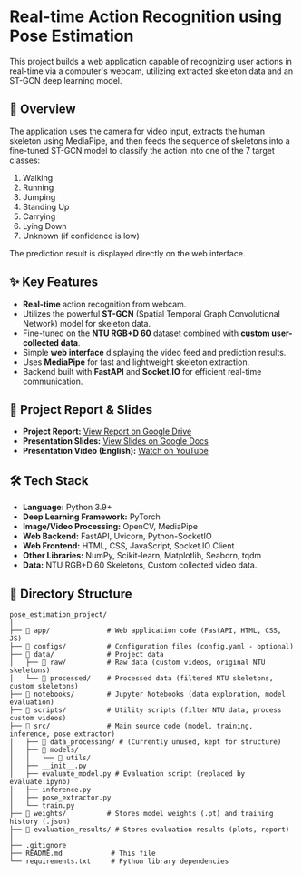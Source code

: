 # Real-time Action Recognition using Pose Estimation

This project builds a web application capable of recognizing user actions in real-time via a computer's webcam, utilizing extracted skeleton data and an ST-GCN deep learning model.

## 🌟 Overview

The application uses the camera for video input, extracts the human skeleton using MediaPipe, and then feeds the sequence of skeletons into a fine-tuned ST-GCN model to classify the action into one of the 7 target classes:

1. Walking  
2. Running  
3. Jumping  
4. Standing Up  
5. Carrying  
6. Lying Down  
7. Unknown (if confidence is low)

The prediction result is displayed directly on the web interface.

## ✨ Key Features

* **Real-time** action recognition from webcam.  
* Utilizes the powerful **ST-GCN** (Spatial Temporal Graph Convolutional Network) model for skeleton data.  
* Fine-tuned on the **NTU RGB+D 60** dataset combined with **custom user-collected data**.  
* Simple **web interface** displaying the video feed and prediction results.  
* Uses **MediaPipe** for fast and lightweight skeleton extraction.  
* Backend built with **FastAPI** and **Socket.IO** for efficient real-time communication.

## 📄 Project Report & Slides

* **Project Report:** [View Report on Google Drive](https://drive.google.com/file/d/1V8JNsceJRXDEHlPry8_nMztem8zQKGW9/view?usp=sharing)  
* **Presentation Slides:** [View Slides on Google Docs](https://docs.google.com/presentation/d/11nguYARliARM0Ey1O6FNSeNUVGVmT7mG/edit?usp=sharing&ouid=103546190446029251353&rtpof=true&sd=true)  
* **Presentation Video (English):** [Watch on YouTube](https://youtu.be/gI9Wqh7hmak)

## 🛠️ Tech Stack

* **Language:** Python 3.9+  
* **Deep Learning Framework:** PyTorch  
* **Image/Video Processing:** OpenCV, MediaPipe  
* **Web Backend:** FastAPI, Uvicorn, Python-SocketIO  
* **Web Frontend:** HTML, CSS, JavaScript, Socket.IO Client  
* **Other Libraries:** NumPy, Scikit-learn, Matplotlib, Seaborn, tqdm  
* **Data:** NTU RGB+D 60 Skeletons, Custom collected video data.

## 📂 Directory Structure

```plaintext
pose_estimation_project/
│
├── 📂 app/              # Web application code (FastAPI, HTML, CSS, JS)
├── 📂 configs/          # Configuration files (config.yaml - optional)
├── 📂 data/             # Project data
│   ├── 📂 raw/          # Raw data (custom videos, original NTU skeletons)
│   └── 📂 processed/    # Processed data (filtered NTU skeletons, custom skeletons)
├── 📂 notebooks/        # Jupyter Notebooks (data exploration, model evaluation)
├── 📂 scripts/          # Utility scripts (filter NTU data, process custom videos)
├── 📂 src/              # Main source code (model, training, inference, pose extractor)
│   ├── 📂 data_processing/ # (Currently unused, kept for structure)
│   ├── 📂 models/
│   │   └── 📂 utils/
│   ├── __init__.py
│   ├── evaluate_model.py # Evaluation script (replaced by evaluate.ipynb)
│   ├── inference.py
│   ├── pose_extractor.py
│   └── train.py
├── 📂 weights/          # Stores model weights (.pt) and training history (.json)
├── 📂 evaluation_results/ # Stores evaluation results (plots, report)
│
├── .gitignore
├── README.md            # This file
└── requirements.txt     # Python library dependencies

